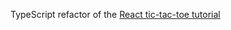 TypeScript refactor of the [React tic-tac-toe tutorial](https://reactjs.org/tutorial/tutorial.html)

